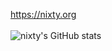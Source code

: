 https://nixty.org
<br><br>
![nixty's GitHub stats](https://github-readme-stats.vercel.app/api?username=nixtyninee&count_private=true)

